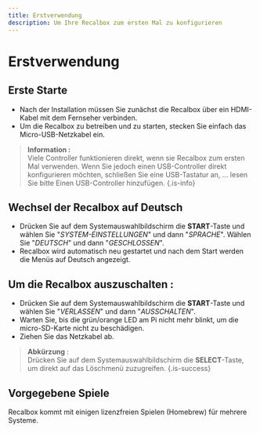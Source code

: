 ```yaml
---
title: Erstverwendung
description: Um Ihre Recalbox zum ersten Mal zu konfigurieren
---
```


# Erstverwendung

## Erste Starte

* Nach der Installation müssen Sie zunächst die Recalbox über ein HDMI-Kabel mit dem Fernseher verbinden.
* Um die Recalbox zu betreiben und zu starten, stecken Sie einfach das Micro-USB-Netzkabel ein.


>**Information :**  
>Viele Controller funktionieren direkt, wenn sie Recalbox zum ersten Mal verwenden. Wenn Sie jedoch einen USB-Controller direkt konfigurieren möchten, schließen Sie eine USB-Tastatur an, ... lesen Sie bitte Einen USB-Controller hinzufügen.
{.is-info}

## Wechsel der Recalbox auf Deutsch

* Drücken Sie auf dem Systemauswahlbildschirm die **START**-Taste und wählen Sie "_SYSTEM-EINSTELLUNGEN_" und dann "_SPRACHE_". Wählen Sie "_DEUTSCH_" und dann "_GESCHLOSSEN_".
* Recalbox wird automatisch neu gestartet und nach dem Start werden die Menüs auf Deutsch angezeigt.

## Um die Recalbox auszuschalten :

* Drücken Sie auf dem Systemauswahlbildschirm die **START**-Taste und wählen Sie "_VERLASSEN_" und dann "_AUSSCHALTEN_".
* Warten Sie, bis die grün/orange LED am Pi nicht mehr blinkt, um die micro-SD-Karte nicht zu beschädigen.
* Ziehen Sie das Netzkabel ab.


>**Abkürzung** :  
>Drücken Sie auf dem Systemauswahlbildschirm die **SELECT**-Taste, um direkt auf das Löschmenü zuzugreifen.
{.is-success}

## Vorgegebene Spiele <a id="jeux-par-defaut"></a>

Recalbox kommt mit einigen lizenzfreien Spielen \(Homebrew\) für mehrere Systeme.

